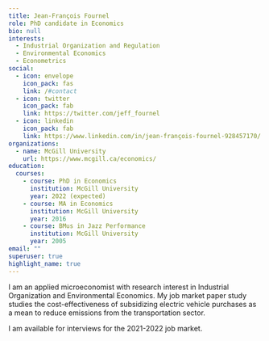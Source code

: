 ```yaml
---
title: Jean-François Fournel
role: PhD candidate in Economics
bio: null
interests:
  - Industrial Organization and Regulation
  - Environmental Economics
  - Econometrics
social:
  - icon: envelope
    icon_pack: fas
    link: /#contact
  - icon: twitter
    icon_pack: fab
    link: https://twitter.com/jeff_fournel
  - icon: linkedin
    icon_pack: fab
    link: https://www.linkedin.com/in/jean-françois-fournel-928457170/
organizations:
  - name: McGill University
    url: https://www.mcgill.ca/economics/
education:
  courses:
    - course: PhD in Economics
      institution: McGill University
      year: 2022 (expected)
    - course: MA in Economics
      institution: McGill University
      year: 2016
    - course: BMus in Jazz Performance
      institution: McGill University
      year: 2005
email: ""
superuser: true
highlight_name: true
---
```

I am an applied microeconomist with research interest in Industrial Organization and Environmental Economics. My job market paper study studies the cost-effectiveness of subsidizing electric vehicle purchases as a mean to reduce emissions from the transportation sector.

I am available for interviews for the 2021-2022 job market.